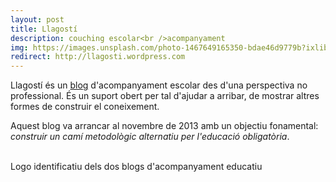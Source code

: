 ```yaml
---
layout: post
title: Llagostí
description: couching escolar<br />acompanyament
img: https://images.unsplash.com/photo-1467649165350-bdae46d9779b?ixlib=rb-1.2.1&ixid=eyJhcHBfaWQiOjEyMDd9&auto=format&fit=crop&w=1234&q=80
redirect: http://llagosti.wordpress.com
---
```


Llagostí és un [blog](http://llagosti.wordpress.com) d'acompanyament escolar des d'una perspectiva no professional. És un suport obert per tal d'ajudar a arribar, de mostrar altres formes de construir el coneixement.

Aquest blog va arrancar al novembre de 2013 amb un objectiu fonamental: _construir un camí metodològic alternatiu per l'educació obligatòria_.


<div class="img_row">
	<img class="col one" src="{{ site.baseurl }}/img/llagosti-avatar.png" alt="" title="example image"/>
	<img class="col one" src="{{ site.baseurl }}/img/llagosti.png" alt="" title="example image"/>
	<img class="col one" src="{{ site.baseurl }}/img/llagostina-avatar.png" alt="" title="example image"/>
</div>
<div class="col three caption">
	Logo identificatiu dels dos blogs d'acompanyament educatiu
</div>
